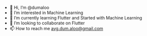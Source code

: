 - 👋 Hi, I’m @dumaloo
- 👀 I’m interested in Machine Learning
- 🌱 I’m currently learning Flutter and Started with Machine Learning
- 💞️ I’m looking to collaborate on Flutter
- 📫 How to reach me avg.dum.aloo@gmail.com

<!---
dumaloo/dumaloo is a ✨ special ✨ repository because its `README.md` (this file) appears on your GitHub profile.
You can click the Preview link to take a look at your changes.
--->
